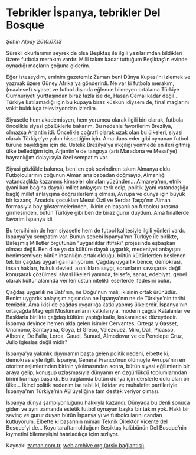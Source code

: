 # Tebrikler İspanya, tebrikler Del Bosque

*Şahin Alpay 2010.07.13*

<td class="columnist-detail">
<p>Sürekli okurlarımın seyrek de olsa Beşiktaş ile ilgili yazılarımdan bildikleri üzere futbola merakım vardır. Milli takım kadar tuttuğum Beşiktaş'ın evinde oynadığı maçların çoğuna giderim.</p>
<p>
<div id="haberMetinDiv">
<p>Eğer isteseydim, eminim gazetemiz Zaman beni Dünya Kupası'nı izlemek ve yazmak üzere Güney Afrika'ya gönderirdi. Ne var ki futbola merakım, (maalesef) siyaset ve futbol dışında eğlence bilmeyen ortalama Türkiye Cumhuriyeti yurttaşından biraz fazla ise de, Hasan Cemal kadar değil... Türkiye katılamadığı için bu kupaya biraz küskün idiysem de, final maçlarını vakit buldukça televizyondan izledim.
<p>Siyasetle hem akademisyen, hem yorumcu olarak ilgili biri olarak, futbola öncelikle siyasi gözlüklerle bakarım. Bu nedenle favorilerim Brezilya, olmazsa Arjantin idi. Öncelikle coğrafi olarak uzak olan bu ülkeleri, siyasi olarak Türkiye'ye yakın hissettiğim için. Ama dans eder gibi oynanan futbol türüne bayıldığım için de. Üstelik Brezilya'ya ırkçılığı yenmede en ileri gitmiş ülke bellediğim için, Arjantin'e de tangoya (artı Maradona ve Messi'ye) hayranlığım dolayısıyla özel sempatim var.
<p>Siyasi gözlükle bakınca, beni en çok sevindiren takım Almanya oldu. Futbolcularının çoğunun Alman ana babadan doğmayıp, Almanlığı vatandaşlıkla kazanmış kimseler olmaları yüzünden... Almanya'nın, etnik (yani kan bağına dayalı) millet anlayışını terk edip, politik (yani vatandaşlığa bağlı) millet anlayışına doğru ilerlemiş olması, Avrupa ve dünya için büyük bir kazanç. Anadolu çocukları Mesut Özil ve Serdar Taşçı'nın Alman formasıyla boy göstermelerinden, ilkinin en başarılı on futbolcu arasına girmesinden, bütün Türkiye gibi ben de biraz gurur duydum. Ama finallerde favorim İspanya idi.
<p>Bu tercihimin de hem siyasetle hem de futbol kalitesiyle ilgili yönleri vardı. İspanya'ya sempatim var. Bunun sebebi İspanya'nın Türkiye ile birlikte, Birleşmiş Milletler örgütünün "uygarlıklar ittifakı" projesinde eşbaşkan olması değil. Ben dine ya da kültüre dayalı uygarlık, medeniyet anlayışını benimsemiyor; bütün insanlığın ortak olduğu, bütün kültürlerden beslenen tek bir çağdaş uygarlığa inanıyorum. Çağdaş uygarlık bence, demokrasi, insan hakları, hukuk devleti, azınlıklara saygı, sorunların savaşarak değil konuşarak çözülmesi siyasi ilkeleri yanında, felsefe, sanat, edebiyat, genel olarak kültür alanında verilen üstün nitelikli eserlerde ifadesini bulur.
<p>Çağdaş uygarlık ne Batı'nın, ne Doğu'nun malı; ikisinin ortak ürünüdür. Benim uygarlık anlayışım açısından ne İspanya'nın ne de Türkiye'nin tarihi temizdir. Ama ikisi de çağdaş uygarlığa katkı yapmış ülkelerdir. İspanya'nın ortaçağda Magrepli Müslümanların katkılarıyla, modern çağda Katalanlar ve Basklarla birlikte çağdaş kültüre yaptığı katkı, kıskanılacak düzeydedir. İspanya deyince hemen akla gelen isimler Cervantes, Ortega y Gasset, Unamono, Santayana, Goya, El Greco, Valezquez, Miro, Dali, Picasso, Albeniz, De Falla, Lorca, Gaudi, Bunuel, Almodovar ve de Penelope Cruz, Julio Iglesias değil midir?
<p>İspanya'ya yakınlık duymamın başta gelen politik nedeni, elbette ki, demokrasisiyle ilgili. İspanya, General Franco'nun ölümüyle Avrupa'nın en otoriter rejimlerinden birinin yıkılmasından sonra, bütün siyasi eğilimlerin bir araya gelip, konuşup uzlaşmasıyla dünyanın en özgürlükçü toplumlarından birini kurmayı başardı. Bu bağlamda bütün dünya için derslerle dolu olan bir ülke... İkinci politik nedenim ise tabii ki, iktidar ve muhalefet partileriyle İspanya'nın Türkiye'nin AB üyeliğine tam destek veriyor olması.
<p>İspanya dünya şampiyonluğunu hakkıyla kazandı. Dünyada bu denli sonuca giden ve aynı zamanda estetik futbol oynayan başka bir takım yok. Haklı bir sevinç ve gurur duyan bütün İspanya'yı ve futbolcularını candan kutluyorum. Elbette ki başarının mimarı Teknik Direktör Vicente del Bosque'yi de... Koyu taraftarı olduğum Beşiktaş kulübünün Del Bosque'nin kıymetini bilemeyişini hatırladıkça içim sızlıyor.</p></p></p></p></p></p></p></div>
</p>
<a href="http://web.archive.org/web/20110106010902/mailto:s.alpay@zaman.com.tr">
</a></td>

Kaynak: [zaman.com.tr](http://zaman.com.tr/yazar.do?yazino=1004890), [web.archive.org (arşiv bağlantısı)](http://web.archive.org/web/20110106010902/http://www.zaman.com.tr/yazar.do?yazino=1004890)
